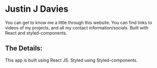 # Justin J Davies 
You can get to know me a little through this website. You can find links to videos of my projects, and all my contact information/socials. Built with React and styled-components.

## The Details:

This app is built using React JS. Styled using Styled-components.

